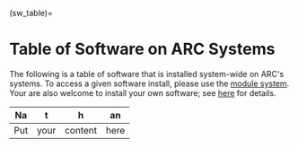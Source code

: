(sw_table)=

<!-- This page is generated by a cron job. -->
<!-- Please do not edit manually. -->
<!-- Your changes would be overwritten by the next cron anyway. -->

# Table of Software on ARC Systems

The following is a table of software that is installed system-wide on ARC\'s systems. To access a given software install, please use the [module system](modules). Your are also welcome to install your own software; see [here](setupapp) for details.

| Na  | t    | h       | an   |
| --- | ---- | ------- | ---- |
| Put | your | content | here |


